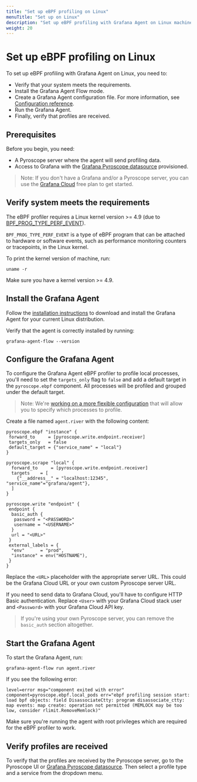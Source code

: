 ```yaml
---
title: "Set up eBPF profiling on Linux"
menuTitle: "Set up on Linux"
description: "Set up eBPF profiling with Grafana Agent on Linux machines."
weight: 20
---
```


# Set up eBPF profiling on Linux

To set up eBPF profiling with Grafana Agent on Linux, you need to:

- Verify that your system meets the requirements.
- Install the Grafana Agent Flow mode.
- Create a Grafana Agent configuration file. For more information, see [Configuration reference][config-reference].
- Run the Grafana Agent.
- Finally, verify that profiles are received.

## Prerequisites

Before you begin, you need:

- A Pyroscope server where the agent will send profiling data.
- Access to Grafana with the [Grafana Pyroscope datasource][pyroscope-ds] provisioned.

> Note: If you don't have a Grafana and/or a Pyroscope server, you can use the [Grafana Cloud][gcloud] free plan to get started.

## Verify system meets the requirements

The eBPF profiler requires a Linux kernel version >= 4.9 (due to [BPF_PROG_TYPE_PERF_EVENT](https://lkml.org/lkml/2016/9/1/831)).

`BPF_PROG_TYPE_PERF_EVENT` is a type of eBPF program that can be attached to hardware or software events, such as performance monitoring counters or tracepoints, in the Linux kernel.

To print the kernel version of machine, run:

```shell
uname -r
```

Make sure you have a kernel version >= 4.9.

## Install the Grafana Agent

Follow the [installation instructions][agent-install] to download and install the Grafana Agent for your current Linux distribution.

Verify that the agent is correctly installed by running:

```shell
grafana-agent-flow --version
```

## Configure the Grafana Agent

To configure the Grafana Agent eBPF profiler to profile local processes, you'll need to set the `targets_only` flag to `false` and add a default target in the `pyroscope.ebpf` component.
All processes will be profiled and grouped under the default target.

> Note: We're [working on a more flexible configuration](https://github.com/grafana/agent/pull/5858) that will allow you to specify which processes to profile.

Create a file named `agent.river` with the following content:

```river
pyroscope.ebpf "instance" {
 forward_to     = [pyroscope.write.endpoint.receiver]
 targets_only   = false
 default_target = {"service_name" = "local"}
}

pyroscope.scrape "local" {
  forward_to     = [pyroscope.write.endpoint.receiver]
  targets    = [
    {"__address__" = "localhost:12345", "service_name"="grafana/agent"},
  ]
}

pyroscope.write "endpoint" {
 endpoint {
  basic_auth {
   password = "<PASSWORD>"
   username = "<USERNAME>"
  }
  url = "<URL>"
 }
 external_labels = {
  "env"      = "prod",
  "instance" = env("HOSTNAME"),
 }
}
```

Replace the `<URL>` placeholder with the appropriate server URL. This could be the Grafana Cloud URL or your own custom Pyroscope server URL.

If you need to send data to Grafana Cloud, you'll have to configure HTTP Basic authentication. Replace `<User>` with your Grafana Cloud stack user and `<Password>` with your Grafana Cloud API key.

> If you're using your own Pyroscope server, you can remove the `basic_auth` section altogether.

## Start the Grafana Agent

To start the Grafana Agent, run:

```shell
grafana-agent-flow run agent.river
```

If you see the following error:

```shell
level=error msg="component exited with error" component=pyroscope.ebpf.local_pods err="ebpf profiling session start: load bpf objects: field DisassociateCtty: program disassociate_ctty: map events: map create: operation not permitted (MEMLOCK may be too low, consider rlimit.RemoveMemlock)"
```

Make sure you're running the agent with root privileges which are required for the eBPF profiler to work.

## Verify profiles are received

To verify that the profiles are received by the Pyroscope server, go to the Pyroscope UI or [Grafana Pyroscope datasource][pyroscope-ds]. Then select a profile type and a service from the dropdown menu.

[agent-install]: /docs/agent/latest/flow/setup/install/linux/
[pyroscope-ds]: /docs/grafana/latest/datasources/grafana-pyroscope/
[config-reference]: ../configuration/
[gcloud]: /products/cloud/
